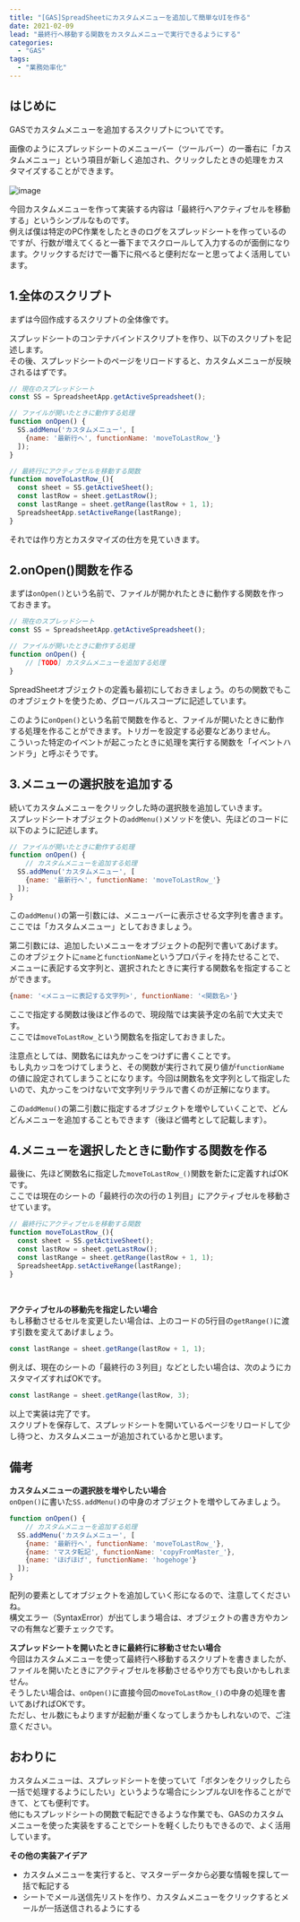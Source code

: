 ```yaml
---
title: "[GAS]SpreadSheetにカスタムメニューを追加して簡単なUIを作る"
date: 2021-02-09
lead: "最終行へ移動する関数をカスタムメニューで実行できるようにする"
categories:
  - "GAS"
tags:
  - "業務効率化"
---
```


## はじめに
GASでカスタムメニューを追加するスクリプトについてです。  

画像のようにスプレッドシートのメニューバー（ツールバー）の一番右に「カスタムメニュー」という項目が新しく追加され、クリックしたときの処理をカスタマイズすることができます。  
<br>
![image](/img/posts/20210209_gas_spreadsheet_custommenu/%E3%82%B9%E3%82%AF%E3%83%AA%E3%83%BC%E3%83%B3%E3%82%B7%E3%83%A7%E3%83%83%E3%83%88%202021-02-09%2023.15.06.png)

今回カスタムメニューを作って実装する内容は「最終行へアクティブセルを移動する」というシンプルなものです。  
例えば僕は特定のPC作業をしたときのログをスプレッドシートを作っているのですが、行数が増えてくると一番下までスクロールして入力するのが面倒になります。クリックするだけで一番下に飛べると便利だなーと思ってよく活用しています。

## 1.全体のスクリプト
まずは今回作成するスクリプトの全体像です。  

スプレッドシートのコンテナバインドスクリプトを作り、以下のスクリプトを記述します。  
その後、スプレッドシートのページをリロードすると、カスタムメニューが反映されるはずです。  

```javascript
// 現在のスプレッドシート
const SS = SpreadsheetApp.getActiveSpreadsheet();

// ファイルが開いたときに動作する処理
function onOpen() {
  SS.addMenu('カスタムメニュー', [
    {name: '最新行へ', functionName: 'moveToLastRow_'}
  ]);
}

// 最終行にアクティブセルを移動する関数
function moveToLastRow_(){
  const sheet = SS.getActiveSheet();
  const lastRow = sheet.getLastRow();
  const lastRange = sheet.getRange(lastRow + 1, 1);
  SpreadsheetApp.setActiveRange(lastRange);
}
```

それでは作り方とカスタマイズの仕方を見ていきます。

## 2.onOpen()関数を作る
まずは`onOpen()`という名前で、ファイルが開かれたときに動作する関数を作っておきます。  

```javascript
// 現在のスプレッドシート
const SS = SpreadsheetApp.getActiveSpreadsheet();

// ファイルが開いたときに動作する処理
function onOpen() {
	// [TODO] カスタムメニューを追加する処理
}
```

SpreadSheetオブジェクトの定義も最初にしておきましょう。のちの関数でもこのオブジェクトを使うため、グローバルスコープに記述しています。  

このように`onOpen()`という名前で関数を作ると、ファイルが開いたときに動作する処理を作ることができます。トリガーを設定する必要などありません。  
こういった特定のイベントが起こったときに処理を実行する関数を「イベントハンドラ」と呼ぶそうです。

## 3.メニューの選択肢を追加する
続いてカスタムメニューをクリックした時の選択肢を追加していきます。  
スプレッドシートオブジェクトの`addMenu()`メソッドを使い、先ほどのコードに以下のように記述します。  

```javascript
// ファイルが開いたときに動作する処理
function onOpen() {
	// カスタムメニューを追加する処理
  SS.addMenu('カスタムメニュー', [
    {name: '最新行へ', functionName: 'moveToLastRow_'}
  ]);
}
```

この`addMenu()`の第一引数には、メニューバーに表示させる文字列を書きます。  
ここでは「カスタムメニュー」としておきましょう。  

第二引数には、追加したいメニューをオブジェクトの配列で書いてあげます。  
このオブジェクトに`name`と`functionName`というプロパティを持たせることで、メニューに表記する文字列と、選択されたときに実行する関数名を指定することができます。

```javascript
{name: '<メニューに表記する文字列>', functionName: '<関数名>'}
```

ここで指定する関数は後ほど作るので、現段階では実装予定の名前で大丈夫です。  
ここでは`moveToLastRow_`という関数名を指定しておきました。

注意点としては、関数名には丸かっこをつけずに書くことです。  
もし丸カッコをつけてしまうと、その関数が実行されて戻り値が`functionName`の値に設定されてしまうことになります。今回は関数名を文字列として指定したいので、丸かっこをつけないで文字列リテラルで書くのが正解になります。  

この`addMenu()`の第二引数に指定するオブジェクトを増やしていくことで、どんどんメニューを追加することもできます（後ほど備考として記載します）。


## 4.メニューを選択したときに動作する関数を作る
最後に、先ほど関数名に指定した`moveToLastRow_()`関数を新たに定義すればOKです。  
ここでは現在のシートの「最終行の次の行の１列目」にアクティブセルを移動させています。  

```javascript
// 最終行にアクティブセルを移動する関数
function moveToLastRow_(){
  const sheet = SS.getActiveSheet();
  const lastRow = sheet.getLastRow();
  const lastRange = sheet.getRange(lastRow + 1, 1);
  SpreadsheetApp.setActiveRange(lastRange);
}
```

<br>

**アクティブセルの移動先を指定したい場合**  
もし移動させるセルを変更したい場合は、上のコードの5行目の`getRange()`に渡す引数を変えてあげましょう。
```javascript
const lastRange = sheet.getRange(lastRow + 1, 1);
```

例えば、現在のシートの「最終行の３列目」などとしたい場合は、次のようにカスタマイズすればOKです。
```javascript
const lastRange = sheet.getRange(lastRow, 3);
```


以上で実装は完了です。  
スクリプトを保存して、スプレッドシートを開いているページをリロードして少し待つと、カスタムメニューが追加されているかと思います。

## 備考
**カスタムメニューの選択肢を増やしたい場合**  
`onOpen()`に書いた`SS.addMenu()`の中身のオブジェクトを増やしてみましょう。

```javascript
function onOpen() {
	// カスタムメニューを追加する処理
  SS.addMenu('カスタムメニュー', [
    {name: '最新行へ', functionName: 'moveToLastRow_'},
    {name: 'マスタ転記', functionName: 'copyFromMaster_'},
    {name: 'ほげほげ', functionName: 'hogehoge'}
  ]);
}
```

配列の要素としてオブジェクトを追加していく形になるので、注意してくださいね。  
構文エラー（SyntaxError）が出てしまう場合は、オブジェクトの書き方やカンマの有無など要チェックです。

**スプレッドシートを開いたときに最終行に移動させたい場合**  
今回はカスタムメニューを使って最終行へ移動するスクリプトを書きましたが、ファイルを開いたときにアクティブセルを移動させるやり方でも良いかもしれません。  
そうしたい場合は、`onOpen()`に直接今回の`moveToLastRow_()`の中身の処理を書いてあげればOKです。  
ただし、セル数にもよりますが起動が重くなってしまうかもしれないので、ご注意ください。


## おわりに
カスタムメニューは、スプレッドシートを使っていて「ボタンをクリックしたら一括で処理するようにしたい」というような場合にシンプルなUIを作ることができて、とても便利です。  
他にもスプレッドシートの関数で転記できるような作業でも、GASのカスタムメニューを使った実装をすることでシートを軽くしたりもできるので、よく活用しています。

**その他の実装アイデア**  
- カスタムメニューを実行すると、マスターデータから必要な情報を探して一括で転記する
- シートでメール送信先リストを作り、カスタムメニューをクリックするとメールが一括送信されるようにする